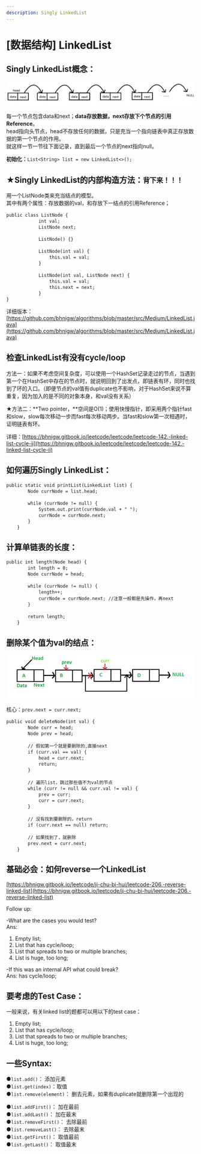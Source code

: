 ```yaml
---
description: Singly LinkedList
---
```


# \[数据结构\] LinkedList

## Singly LinkedList概念：

![](.gitbook/assets/screen-shot-2021-05-13-at-9.59.13-pm.png)


  
每一个节点包含data和next；**data存放数据，next存放下个节点的引用Reference**。  
head指向头节点，head不存放任何的数据，只是充当一个指向链表中真正存放数据的第一个节点的作用。  
就这样一节一节往下面记录，直到最后一个节点的next指向null。

**初始化：**`List<String> list = new LinkedList<>();`



## ★Singly LinkedList的内部构造方法：`背下来！！！`

用一个ListNode类来充当结点的模型。  
其中有两个属性：存放数据的val，和存放下一结点的引用Reference；

```text
public class ListNode {
			int val;
			ListNode next;

			ListNode() {}

			ListNode(int val) {
				this.val = val;
			}

			ListNode(int val, ListNode next) {
				this.val = val;
				this.next = next;
			}
}
```

详细版本：[https://github.com/bhnigw/algorithms/blob/master/src/Medium/LinkedList.java](https://github.com/bhnigw/algorithms/blob/master/src/Medium/LinkedList.java)



## 检查LinkedList有没有cycle/loop

方法一：如果不考虑空间复杂度，可以使用一个HashSet记录走过的节点，当遇到第一个在HashSet中存在的节点时，就说明回到了出发点，即链表有环，同时也找到了环的入口。（即便节点的val值有duplicate也不影响，对于HashSet来说不算重复，因为加入的是不同的对象本身，和val没有关系）

★方法二：**Two pointer，**空间是O\(1\)；使用快慢指针，即采用两个指针fast和slow，slow每次移动一步而fast每次移动两步。当fast和slow第一次相遇时，证明链表有环。

详细：[https://bhnigw.gitbook.io/leetcode/leetcode/leetcode-142.-linked-list-cycle-ii](https://bhnigw.gitbook.io/leetcode/leetcode/leetcode-142.-linked-list-cycle-ii)



## 如何遍历Singly LinkedList：

```text
public static void printList(LinkedList list) {
		Node currNode = list.head;

		while (currNode != null) {
			System.out.print(currNode.val + " ");
			currNode = currNode.next;
		}
	}
```



## 计算单链表的长度：

```text
public int length(Node head) {
		int length = 0;
		Node currNode = head;
		
		while (currNode != null) {
			length++;
			currNode = currNode.next; //注意一般都是先操作，再next
		}
		
		return length;
	}
```



## 删除某个值为val的结点：

![](.gitbook/assets/1621310834193.jpg)

核心：`prev.next = curr.next;`

```text
public void deleteNode(int val) {
		Node curr = head;
		Node prev = head;

		// 假如第一个就是要删除的,直接next
		if (curr.val == val) {
			head = curr.next;
			return;
		}

		// 遍历list，跳过那些值不为val的节点
		while (curr != null && curr.val != val) {
			prev = curr;
			curr = curr.next;
		}
		
		// 没有找到要删除的，return
		if (curr.next == null) return;

		// 如果找到了，就删除
		prev.next = curr.next;
	}
```

## 基础必会：如何reverse一个LinkedList

[https://bhnigw.gitbook.io/leetcode/ji-chu-bi-hui/leetcode-206.-reverse-linked-list](https://bhnigw.gitbook.io/leetcode/ji-chu-bi-hui/leetcode-206.-reverse-linked-list)

Follow up: 

-What are the cases you would test?   
Ans:   
1. Empty list;  
2. List that has cycle/loop;  
3. List that spreads to two or multiple branches;  
4. List is huge, too long;  


-If this was an internal API what could break?  
Ans: has cycle/loop;



## 要考虑的Test Case：

一般来说，有关linked list的题都可以用以下的test case：

1. Empty list;
2. List that has cycle/loop;
3. List that spreads to two or multiple branches;
4. List is huge, too long;





## **一些Syntax:**

●`list.add()`： 添加元素  
●`list.get(index)`：取值  
●`list.remove(element)`： 删去元素，如果有duplicate就删除第一个出现的

●`list.addFirst()`： 加在最前  
●`list.addLast()`： 加在最末  
●`list.removeFirst()`： 去除最前  
●`list.removeLast()`： 去除最末  
●`list.getFirst()`： 取值最前  
●`list.getLast()`： 取值最末

